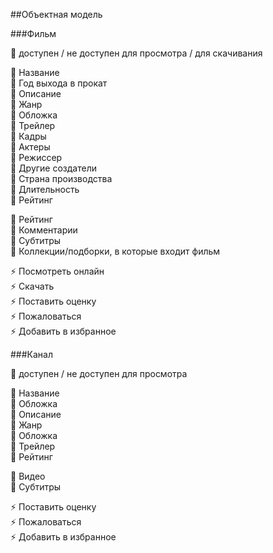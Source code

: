 ##Объектная модель

###Фильм

🚥 доступен / не доступен для просмотра / для скачивания<br>

🔸 Название<br>
🔸 Год выхода в прокат<br>
🔸 Описание<br>
🔸 Жанр<br>
🔸 Обложка<br>
🔸 Трейлер<br>
🔸 Кадры<br>
🔸 Актеры<br>
🔸 Режиссер<br>
🔸 Другие создатели<br>
🔸 Страна производства<br>
🔸 Длительность<br>
🔸 Рейтинг<br>

🔶 Рейтинг<br>
🔶 Комментарии<br>
🔶 Субтитры<br>
🔶 Коллекции/подборки, в которые входит фильм<br>

⚡️ Посмотреть онлайн <br>
⚡️ Скачать <br>
⚡️ Поставить оценку <br>
⚡️ Пожаловаться <br>
⚡️ Добавить в избранное <br>


###Канал

🚥 доступен / не доступен для просмотра<br>

🔸 Название<br>
🔸 Обложка<br>
🔸 Описание<br>
🔸 Жанр<br>
🔸 Обложка<br>
🔸 Трейлер<br>
🔸 Рейтинг<br>

🔶 Видео<br>
🔶 Субтитры<br>

⚡️ Поставить оценку <br>
⚡️ Пожаловаться <br>
⚡️ Добавить в избранное <br>
